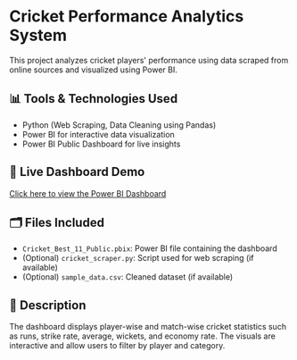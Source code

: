 # Cricket Performance Analytics System

This project analyzes cricket players' performance using data scraped from online sources and visualized using Power BI.

## 📊 Tools & Technologies Used
- Python (Web Scraping, Data Cleaning using Pandas)
- Power BI for interactive data visualization
- Power BI Public Dashboard for live insights

## 🚀 Live Dashboard Demo
[Click here to view the Power BI Dashboard](https://app.powerbi.com/view?r=eyJrIjoiYzBkM2JhNzctNDIzMy00NTRmLTk2ZDktNzFjZTI2YmQ5MmYzIiwidCI6IjdlYTI3ZTM3LThkNzctNGU5ZC05ZmMyLTFlMDE3YmQ0MWZjZiIsImMiOjF9)

## 🗂️ Files Included
- `Cricket_Best_11_Public.pbix`: Power BI file containing the dashboard
- (Optional) `cricket_scraper.py`: Script used for web scraping (if available)
- (Optional) `sample_data.csv`: Cleaned dataset (if available)

## 📝 Description
The dashboard displays player-wise and match-wise cricket statistics such as runs, strike rate, average, wickets, and economy rate. The visuals are interactive and allow users to filter by player and category.
